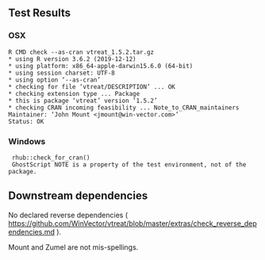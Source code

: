 
## Test Results

### OSX

    R CMD check --as-cran vtreat_1.5.2.tar.gz 
    * using R version 3.6.2 (2019-12-12)
    * using platform: x86_64-apple-darwin15.6.0 (64-bit)
    * using session charset: UTF-8
    * using option ‘--as-cran’
    * checking for file ‘vtreat/DESCRIPTION’ ... OK
    * checking extension type ... Package
    * this is package ‘vtreat’ version ‘1.5.2’
    * checking CRAN incoming feasibility ... Note_to_CRAN_maintainers
    Maintainer: ‘John Mount <jmount@win-vector.com>’
    Status: OK

### Windows

     rhub::check_for_cran()
     GhostScript NOTE is a property of the test environment, not of the package.

## Downstream dependencies

No declared reverse dependencies ( https://github.com/WinVector/vtreat/blob/master/extras/check_reverse_dependencies.md ).
     
Mount and Zumel are not mis-spellings.

